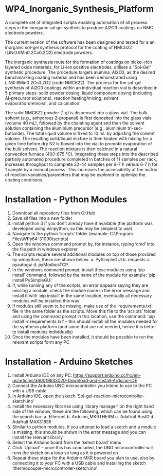 # WP4_Inorganic_Synthesis_Platform
A complete set of integrated scripts enabling automation of all process steps in the inorganic sol gel syntheis to produce Al2O3 coatings on NMC electrode powders.

The current version of the software has been designed and tested for a an inorganic sol-gel synthesis protocol for the coating of NMC622 (LiNi0.6Mn0.2Co0.2O2) electrode powders.

The inorganic synthesis route for the formation of coatings on nickel-rich layered oxide materials, for Li-ion positive electrodes, utilises a “Sol-Gel” synthetic procedure. The procedure targets alumina, Al2O3, as the desired benchmarking coating material and has been demonstrated using LiNi0.6Min0.2Co0.2O2 (code NMC622). The process for the sol-gel synthesis of Al2O3 coatings within an individual reaction vial is described in 5 primary steps: solid powder dosing, liquid component dosing (including Al-precursor solutions), reaction heating/mixing, solvent evaporation/removal, and calcination. 

The solid NMC622 powder (1 g) is dispensed into a glass vial. The bulk solvent (e.g., anhydrous 2-propanol) is first deposited into the glass vials (volume 40 mL), followed by the chelating agent and then the solvent solution containing the aluminium precursor (e.g., aluminium tri-sec-butoxide). The total liquid volume is fixed to 10 mL by adjusting the solvent volume. The resulting solid/liquid mixture is then heated with mixing for a given time before dry N2 is flowed into the vial to promote evaporation of the bulk solvent. The reaction mixture is then calcined in a natural convection furnace (400-675 °C). Integrating these steps into the described partially automated procedure completed in batches of 11 samples per rack, increases throughput to complete 22-44 samples per 6-7 h versus 6-7 h for 1 sample by a manual process. This increases the accessibility of the matrix of reaction variables/parameters that may be explored to optimize the coating conditions.

# Installation - Python Modules

1.	Download all repository files from GitHub
2.	Save all files into a new folder
3.	Install python 3 if you don’t already have it available (the platform was developed using winpython, so this may be simplest to use)
4.	Navigate to the python ‘scripts’ folder (example: C:\Program Files\WPy64-31090\scripts)
5.	Open the windows command prompt by, for instance, typing ‘cmd’ into the file path in windows explorer
6.	The scripts require several additional modules on top of those provided by winpython, these are shown below:
a.	PySimpleGUI
b.	requests
c.	pyautogui
d.	pyModbusTCP
7.	In the windows command prompt, install these modules using ‘pip install’ command, followed by the name of the module for example:
‘pip install PySimpleGUI’
8.	If, while running any of the scripts, an error appears saying they are missing a module, check the module name in the error message and install it with ‘pip install’ in the same location, eventually all necessary modules will be installed this way
9.	If modules still seem to be missing, make use of the ‘requirements.txt’ file in the same folder as the scripts. Move this file to the ‘scripts’ folder, and using the command prompt in this location, use the command: ‘pip install -r requirements.txt’ – this should install all the modules needed for the synthesis platform (and some that are not needed, hence it is better to install modules individually)
10.	Once the modules have been installed, it should be possible to run the relevant scripts form any PC

# Installation - Arduino Sketches

1.	Install Arduino IDE on any PC: https://support.arduino.cc/hc/en-us/articles/360019833020-Download-and-install-Arduino-IDE
2.	Connect the Arduino UNO microcontroller you intend to use to the PC with a USB cable
3.	In Arduino IDE, open the sketch ‘Sol-gel-reaction-microcontroller-sketch.ino’
4.	Install the necessary libraries using ‘library manager’ on the right hand side of the window, these are the following, which can be found using the search bar:
a.	Ethernet
b.	Arduino_MKRTHERM
c.	Adafruit BusIO
d.	Adafruit MAX31855
5.	Similar to python modules, if you attempt to load a sketch and a module is missing, this should be shown in the error message and you can install the relevant library
6.	Select the Arduino board from the ‘select board’ menu
7.	Click ‘Upload’ – once this has concluded, the UNO microcontroller will runs the sketch on a loop so long as it is powered on
8.	Repeat these steps for the Arduino MKR board you plan to use, also by connecting it to your PC with a USB cable and installing the sketch ‘thermocouple-microcontroller-sketch.ino’
